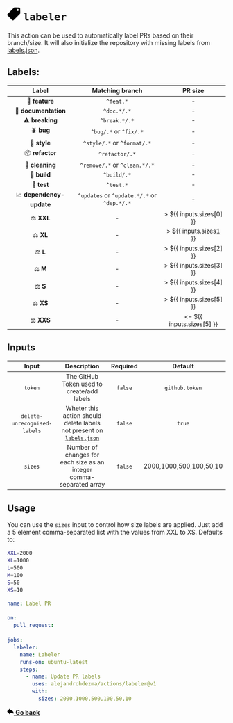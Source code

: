 # <picture><source media="(prefers-color-scheme: dark)" srcset="../.github/icons/labeler.svg"><img width=30 src="../.github/icons/labeler-light.svg"></picture> `labeler`

This action can be used to automatically label PRs based on their branch/size.
It will also initialize the repository with missing labels from [labels.json][1].

## Labels:

| Label | Matching branch | PR size |
| :---: | :---: | :---: |
| :rocket: **feature** | `^feat.*` | - |
| :blue_book: **documentation** | `^doc.*/.*` | - |
| :warning: **breaking** | `^break.*/.*` | - |
| :beetle: **bug** | `^bug/.*` or `^fix/.*` | - |
| :lipstick: **style** | `^style/.*` or `^format/.*` | - |
| :package: **refactor** | `^refactor/.*` | - |
| :broom: **cleaning** | `^remove/.*` or `^clean.*/.*` | - |
| :wrench: **build** | `^build/.*` | - |
| :test_tube: **test** | `^test.*` | - |
| :chart_with_upwards_trend: **dependency-update** | `^updates` or `^update.*/.*` or `^dep.*/.*` | - |
| :balance_scale: **XXL** | - | > ${{ inputs.sizes[0] }} |
| :balance_scale: **XL** | - | > ${{ inputs.sizes[1] }} |
| :balance_scale: **L** | - | > ${{ inputs.sizes[2] }} |
| :balance_scale: **M** | - | > ${{ inputs.sizes[3] }} |
| :balance_scale: **S** | - | > ${{ inputs.sizes[4] }} |
| :balance_scale: **XS** | - | > ${{ inputs.sizes[5] }} |
| :balance_scale: **XXS** | - | <= ${{ inputs.sizes[5] }} |

## Inputs

| Input | Description | Required | Default |
| :--: | :--: | :--: | :--: |
| `token` | The GitHub Token used to create/add labels | `false` | `github.token` |
| `delete-unrecognised-labels` | Wheter this action should delete labels not present on [`labels.json`][1] | `false` | `true` |
| `sizes` | Number of changes for each size as an integer comma-separated array | `false` | 2000,1000,500,100,50,10 |

## Usage

You can use the `sizes` input to control how size labels are applied. Just
add a 5 element comma-separated list with the values from XXL to XS. Defaults to:

```bash
XXL=2000
XL=1000
L=500
M=100
S=50
XS=10
```

```yaml
name: Label PR

on:
  pull_request:

jobs:
  labeler:
    name: Labeler
    runs-on: ubuntu-latest
    steps:
      - name: Update PR labels
        uses: alejandrohdezma/actions/labeler@v1
        with:
          sizes: 2000,1000,500,100,50,10
```

<a href="../README.md#available-actions"><img height=15 src="../.github/icons/go-back.svg"> <b>Go back</b></a>

[1]: https://github.com/alejandrohdezma/actions/blob/v1/labeler/labels.json